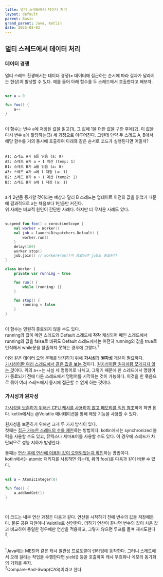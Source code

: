 ```yaml
---
title: 멀티 스레드에서 데이터 처리
layout: default
parent: Basic
grand_parent: Java, Kotlin
date: 2025-08-03
---
```


## 멀티 스레드에서 데이터 처리
### 데이터 경쟁
멀티 스레드 환경에서는 데이터 경쟁(= 데이터에 접근하는 순서에 따라 결과가 달라지는 현상)이 발생할 수 있다.
예를 들어 아래 함수를 두 스레드에서 호출한다고 해보자.<br/><br/>

```kotlin
var a = 0

fun foo() {
    a++
}

```
<br/>
이 함수는 변수 a에 저장된 값을 읽고(1), 그 값에 1을 더한 값을 구한 후에(2), 이 값을 다시 변수 a에 할당하는(3) 세 과정으로 이루어진다.
그런데 만약 두 스레드 A, B에서 해당 함수를 거의 동시에 호출하여 아래와 같은 순서로 코드가 실행된다면 어떨까?<br/><br/>

```text
A1: 스레드 A가 a를 읽음 (a: 0)
A2: 스레드 A가 a + 1 계산 (temp: 1)
B1: 스레드 B가 a를 읽음 (a: 0)
A3: 스레드 A가 a에 1 저장 (a: 1)
B2: 스레드 B가 a + 1 계산 (temp2: 1)
B3: 스레드 B가 a에 1 저장 (a: 1)
```
<br/>
a가 2만큼 증가할 것이라는 예상과 달리 B 스레드는 업데이트 이전의 값을 읽었기 때문에 결과적으로 a는 처음보다 1만큼만 커진다.<br/>
위 사례는 비교적 원인이 간단한 사례다. 하지만 더 무서운 사례도 있다.<br/><br/>

```kotlin
suspend fun foo() = coroutineScope {
    val worker = Worker()
    val job = launch(Dispatchers.Default) {
        worker.run()
    }
    delay(100)
    worker.stop()
    job.join() // worker#run()이 종료되면 job도 종료된다
}

class Worker {
    private var running = true

    fun run() {
        while (running) {}
    }

    fun stop() {
        running = false
    }
}
```
<br/>
이 함수는 영원히 종료되지 않을 수도 있다.<br/>
running의 값이 메인 스레드와 Default 스레드에 <b>각각</b> 캐싱되어 메인 스레드에서 running의 값을 false로 바꿔도 Default 스레드에서는 여전히 running의 값을 true로 인식해서 while문을 탈출하지 못하는 경우에 그렇다.<sup>1</sup><br/>

이와 같은 데이터 오염 문제를 방지하기 위해 **가시성**과 **원자성** 개념이 필요하다.<br/>
<u>가시성이란 여러 스레드에서 같은 값을 보는 것</u>이다.
<u>원자성이란 원자처럼 쪼개지지 않는 것</u>이다. 위의 a++는 사실 세 명령어로 나뉘고, 그렇기 때문에 한 스레드에서 명령어가 종료되기 전에 다른 스레드에서 명령어를 시작하는 것이 가능하다.
이것을 한 묶음으로 묶어 여러 스레드에서 동시에 접근할 수 없게 하는 것이다.<br/>

### 가시성과 원자성
<u>가시성을 보존하기 위해선 CPU 캐시를 사용하지 않고 메모리를 직접 참조</u>하게 하면 된다.
kotlin에서는 @Volatile 애너테이션을 통해 해당 기능을 사용할 수 있다.<br/>

원자성을 보존하기 위해선 크게 두 가지 방식이 있다.<br/>
첫째는 <u>접근 가능한 스레드의 수를 제한</u>하는 방법이다.
kotlin에서는 synchronized 블럭을 사용할 수도 있고, 뮤텍스나 세마포어를 사용할 수도 있다.
이 경우에 스레드가 차단되므로 성능 저하가 발생한다.<br/>

둘째는 <u>연산 후에 연산에 이용된 값이 오염되었는지 확인</u>하는 방법이다.<br/>
kotlin에서는 atomic 패키지를 사용하면 되는데, 위의 foo()를 다음과 같이 바꿀 수 있다.<br/><br/>

```kotlin
val a = AtomicInteger(0)

fun foo() {
    a.addAndGet(1)
}
```
<br/>

이 코드는 내부 연산 과정은 다음과 같다.
연산을 시작하기 전에 변수의 값을 저장해둔다.
물론 공유 자원이니 Valotile로 선언한다.
더하기 연산이 끝나면 변수의 값이 처음 값과 비교하여 동일한 경우에만 연산을 적용하고, 그렇지 않으면 루프를 돌며 재시도한다<sup>2</sup>.<br/><br/>

<sup>1</sup>Java에는 MESI와 같은 캐시 일관성 프로토콜이 런타임에 동작한다.
그러니 스레드에서 오래 걸리는 작업을 수행한다면 yield() 등을 호출하여 캐시 무효화나 메모리 동기화의 기회를 주자.<br/>
<sup>2</sup>Compare-And-Swap(CAS)이라고 한다.<br/>